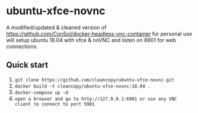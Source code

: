 # ubuntu-xfce-novnc

A modified/updated & cleaned version of https://github.com/ConSol/docker-headless-vnc-container for personal use
will setup ubuntu 18.04 with xfce & noVNC and listen on 6901 for web connections.

## Quick start

1. `git clone https://github.com/cleancopy/ubuntu-xfce-novnc.git`
2. `docker build -t cleancopy/ubuntu-xfce-novnc:18.04 .`
3. `docker-compose up -d`
4. `open a browser and go to http://127.0.0.1:6901 or use any VNC client to connect to port 5901`
